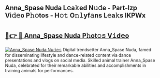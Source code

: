 ## Anna_Spase Nuda L𝚎a𝚔ed N𝚞𝚍e - Part-lzp Vi𝚍𝚎o P𝚑𝚘tos - H𝚘𝚝 O𝚗𝚕yf𝚊ns L𝚎a𝚔s IKPWx

# <h2><a href="http://kf1m1v.oniu.top/?m=Anna_Spase+Nuda">🔗👉 🔴 Anna_Spase Nuda P𝚑ot𝚘𝚜 V𝚒d𝚎o</a></h2>

[![Anna_Spase Nuda Nu𝚍e𝚜](https://i.imgur.com/0qMVB7G.gif)](http://kf1m1v.oniu.top/?m=Anna_Spase+Nuda)
Digital trendsetter Anna_Spase Nuda, famed for disseminating lifestyle and dance-related content via dance presentations and vlogs on social media. Skilled animal trainer Anna_Spase Nuda, celebrated for their remarkable abilities and accomplishments in training animals for performances.  
